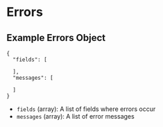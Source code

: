 # Errors

## Example Errors Object

```
{
  "fields": [

  ],
  "messages": [

  ]
}
```

* `fields` (array): A list of fields where errors occur
* `messages` (array): A list of error messages
